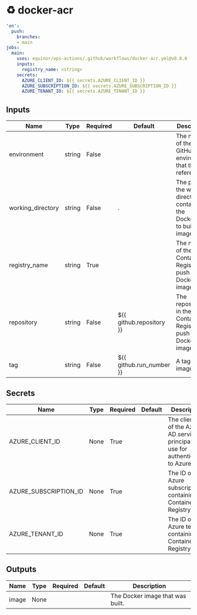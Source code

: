 # ♻ docker-acr

```yaml
'on':
  push:
    branches:
    - main
jobs:
  main:
    uses: equinor/ops-actions/.github/workflows/docker-acr.yml@v8.8.0
    inputs:
      registry_name: <string>
    secrets:
      AZURE_CLIENT_ID: ${{ secrets.AZURE_CLIENT_ID }}
      AZURE_SUBSCRIPTION_ID: ${{ secrets.AZURE_SUBSCRIPTION_ID }}
      AZURE_TENANT_ID: ${{ secrets.AZURE_TENANT_ID }}

```

## Inputs


| Name | Type | Required | Default | Description |
| --- | --- | --- | --- | --- |
| environment | string | False |  | The name of the GitHub environment that this job references. |
| working_directory | string | False | . | The path of the working directory containing the Dockerfile to build an image from. |
| registry_name | string | True |  | The name of the Azure Container Registry to push the Docker image to. |
| repository | string | False | ${{ github.repository }} | The repository in the Azure Container Registry to push the Docker image to. |
| tag | string | False | ${{ github.run_number }} | A tag for the image. |


## Secrets


| Name | Type | Required | Default | Description |
| --- | --- | --- | --- | --- |
| AZURE_CLIENT_ID | None | True |  | The client ID of the Azure AD service principal to use for authenticating to Azure. |
| AZURE_SUBSCRIPTION_ID | None | True |  | The ID of the Azure subscription containing the Container Registry. |
| AZURE_TENANT_ID | None | True |  | The ID of the Azure tenant containing the Container Registry. |


## Outputs


| Name | Type | Required | Default | Description |
| --- | --- | --- | --- | --- |
| image | None |  |  | The Docker image that was built. |



